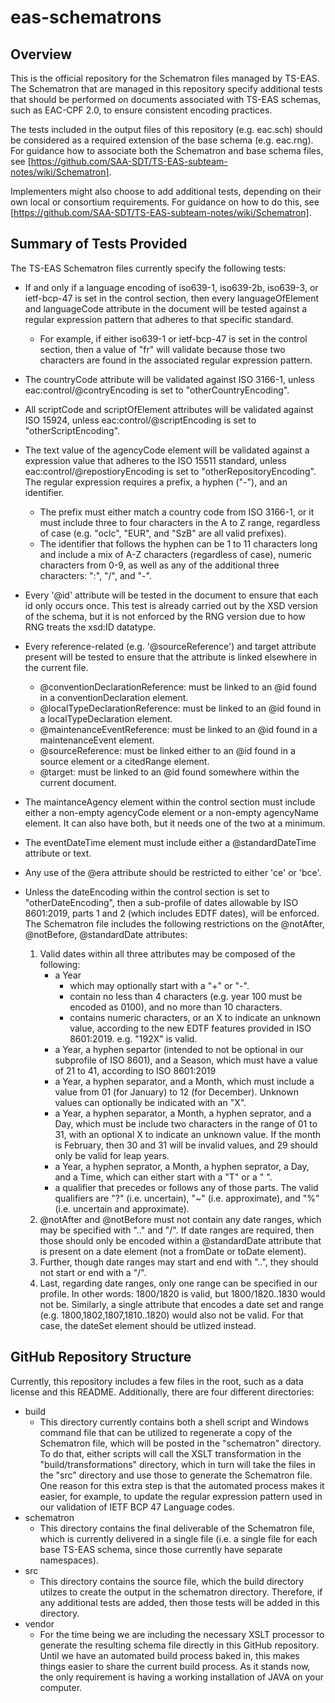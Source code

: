 # eas-schematrons

## Overview 

This is the official repository for the Schematron files managed by TS-EAS. The Schematron that are managed in this repository specify additional tests that should be performed on documents associated with TS-EAS schemas, such as EAC-CPF 2.0, to ensure consistent encoding practices.

The tests included in the output files of this repository (e.g. eac.sch) should be considered as a required extension of the base schema (e.g. eac.rng). For guidance how to associate both the Schematron and base schema files, see [https://github.com/SAA-SDT/TS-EAS-subteam-notes/wiki/Schematron].

Implementers might also choose to add additional tests, depending on their own local or consortium requirements. For guidance on how to do this, see [https://github.com/SAA-SDT/TS-EAS-subteam-notes/wiki/Schematron].

## Summary of Tests Provided

The TS-EAS Schematron files currently specify the following tests:

- If and only if a language encoding of iso639-1, iso639-2b, iso639-3, or ietf-bcp-47 is set in the control section, then every languageOfElement
 and languageCode attribute in the document will be tested against a regular expression pattern that adheres to that specific standard.
  - For example, if either iso639-1 or ietf-bcp-47 is set in the control section, then a value of "fr" will validate because those two characters are found in the associated regular expression pattern.

- The countryCode attribute will be validated against ISO 3166-1, unless eac:control/@contryEncoding is set to "otherCountryEncoding".

- All scriptCode and scriptOfElement attributes will be validated against ISO 15924, unless eac:control/@scriptEncoding is set to "otherScriptEncoding".

- The text value of the agencyCode element will be validated against a expression value that adheres to the ISO 15511 standard, unless eac:control/@repostioryEncoding is set to "otherRepositoryEncoding". The regular expression requires a prefix, a hyphen ("-"), and an identifier. 
    - The prefix must either match a country code from ISO 3166-1, or it must include three to four characters in the A to Z range, regardless of case (e.g. "oclc", "EUR", and "SzB" are all valid prefixes). 
    - The identifier that follows the hyphen can be 1 to 11 characters long and include a mix of A-Z characters (regardless of case), numeric characters from 0-9, as well as any of the additional three characters: ":", "/", and "-".

- Every '@id' attribute will be tested in the document to ensure that each id only occurs once. This test is already carried out by the XSD version of the schema, but it is not enforced by the RNG version due to how RNG treats the xsd:ID datatype.

- Every reference-related (e.g. '@sourceReference') and target attribute present will be tested to ensure that the attribute is linked elsewhere in the current file.
    - @conventionDeclarationReference: must be linked to an @id found in a conventionDeclaration element.
    - @localTypeDeclarationReference: must be linked to an @id found in a localTypeDeclaration element.
    - @maintenanceEventReference: must be linked to an @id found in a maintenanceEvent element.
    - @sourceReference:  must be linked either to an @id found in a source element or a citedRange element.
    - @target: must be linked to an @id found somewhere within the current document.
    
- The maintanceAgency element within the control section must include either a non-empty agencyCode element or a non-empty agencyName element. It can also have both, but it needs one of the two at a minimum.

- The eventDateTime element must include either a @standardDateTime attribute or text.

- Any use of the @era attribute should be restricted to either 'ce' or 'bce'. 

- Unless the dateEncoding within the control section is set to "otherDateEncoding", then a sub-profile of dates allowable by ISO 8601:2019, parts 1 and 2 (which includes EDTF dates), will be enforced. The Schematron file includes the following restrictions on the @notAfter, @notBefore, @standardDate attributes:
    1. Valid dates within all three attributes may be composed of the following:
        - a Year
            - which may optionally start with a "+" or "-". 
            - contain no less than 4 characters (e.g. year 100 must be encoded as 0100), and no more than 10 characters.
            - contains numeric characters, or an X to indicate an unknown value, according to the new EDTF features provided in ISO 8601:2019. e.g. "192X" is valid.
        - a Year, a hyphen separtor (intended to not be optional in our subprofile of ISO 8601), and a Season, which must have a value of 21 to 41, according to ISO 8601:2019
        - a Year, a hyphen separator, and a Month, which must include a value from 01 (for January) to 12 (for December). Unknown values can optionally be indicated with an "X".
        - a Year, a hyphen separator, a Month, a hyphen seprator, and a Day, which must be include two characters in the range of 01 to 31, with an optional X to indicate an unknown value. If the month is February, then 30 and 31 will be invalid values, and 29 should only be valid for leap years.
        - a Year, a hyphen seprator, a Month, a hyphen seprator, a Day, and a Time, which can either start with a "T" or a " ".
        - a qualifier that precedes or follows any of those parts. The valid qualifiers are "?" (i.e. uncertain), "~" (i.e. approximate), and "%" (i.e. uncertain and approximate). 
    1. @notAfter and @notBefore must not contain any date ranges, which may be specified with ".." and "/". If date ranges are required, then those should only be encoded within a @standardDate attribute that is present on a date element (not a fromDate or toDate element). 
    1. Further, though date ranges may start and end with "..", they should not start or end with a "/".
    1. Last, regarding date ranges, only one range can be specified in our profile. In other words: 1800/1820 is valid, but 1800/1820..1830 would not be. Similarly, a single attribute that encodes a date set and range (e.g. 1800,1802,1807,1810..1820) would also not be valid. For that case, the dateSet element should be utlized instead.


## GitHub Repository Structure

Currently, this repository includes a few files in the root, such as a data license and this README.  Additionally, there are four different directories:
- build
    - This directory currently contains both a shell script and Windows command file that can be utilized to regenerate a copy of the Schematron file, which will be posted in the "schematron" directory. To do that, either scripts will call the XSLT transformation in the "build/transformations" directory, which in turn will take the files in the "src" directory and use those to generate the Schematron file. One reason for this extra step is that the automated process makes it easier, for example, to update the regular expression pattern used in our validation of IETF BCP 47 Language codes.
- schematron
    - This directory contains the final deliverable of the Schematron file, which is currently delivered in a single file (i.e. a single file for each base TS-EAS schema, since those currently have separate namespaces). 
- src
    - This directory contains the source file, which the build directory utilzes to create the output in the schematron directory. Therefore, if any additional tests are added, then those tests will be added in this directory.
- vendor
    - For the time being we are including the necessary XSLT processor to generate the resulting schema file directly in this GitHub repository. Until we have an automated build process baked in, this makes things easier to share the current build process. As it stands now, the only requirement is having a working installation of JAVA on your computer.




